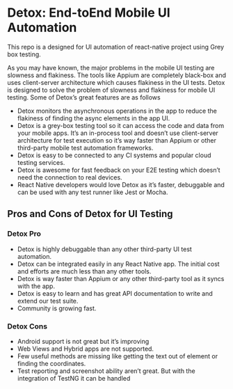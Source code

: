 # Detox: End-toEnd Mobile UI Automation

This repo is a designed for UI automation of react-native project using Grey box testing.

As you may have known, the major problems in the mobile UI testing are slowness and flakiness. The tools like Appium are completely black-box and uses client-server architecture which causes flakiness in the UI tests. Detox is designed to solve the problem of slowness and flakiness for mobile UI testing. Some of Detox’s great features are as follows

* Detox monitors the asynchronous operations in the app to reduce the flakiness of finding the async elements in the app UI.
* Detox is a grey-box testing tool so it can access the code and data from your mobile apps. It’s an in-process tool and doesn’t use client-server architecture for test execution so it’s way faster than Appium or other third-party mobile test automation frameworks.
* Detox is easy to be connected to any CI systems and popular cloud testing services.
* Detox is awesome for fast feedback on your E2E testing which doesn’t need the connection to real devices.
* React Native developers would love Detox as it’s faster, debuggable and can be used with any test runner like Jest or Mocha.


## Pros and Cons of Detox for UI Testing ##
### Detox Pro ###
* Detox is highly debuggable than any other third-party UI test automation.
* Detox can be integrated easily in any React Native app. The initial cost and efforts are much less than any other tools.
* Detox is way faster than Appium or any other third-party tool as it syncs with the app.
* Detox is easy to learn and has great API documentation to write and extend our test suite.
* Community is growing fast.

### Detox Cons ###
* Android support is not great but it’s improving
* Web Views and Hybrid apps are not supported.
* Few useful methods are missing like getting the text out of element or finding the coordinates.
* Test reporting and screenshot ability aren’t great. But with the integration of TestNG it can be handled
